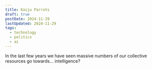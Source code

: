 ```yaml
---
title: Kaiju Parrots
draft: true
postDate: 2024-11-29
lastUpdated: 2024-11-29
tags:
  - technology
  - politics
  - ai
---
```


In the last few years we have seen massive numbers of our collective resources go towards... intelligence?
